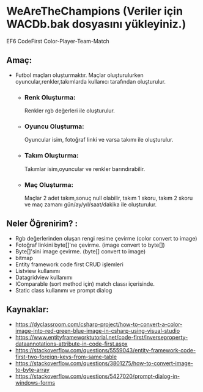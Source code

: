 # WeAreTheChampions (Veriler için WACDb.bak dosyasını yükleyiniz.)
EF6 CodeFirst Color-Player-Team-Match 
## Amaç:
- Futbol maçları oluşturmaktır. Maçlar oluşturulurken oyuncular,renkler,takımlarda kullanıcı tarafından oluşturulur. 
  + ### Renk Oluşturma:
    Renkler rgb değerleri ile oluşturulur.
  + ### Oyuncu Oluşturma:
    Oyuncular isim, fotoğraf linki ve varsa takımı ile oluşturulur.
  + ### Takım Oluşturma:
    Takımlar isim,oyuncular ve renkler barındırabilir. 
  + ### Maç Oluşturma:
    Maçlar 2 adet takım,sonuç null olabilir, takım 1 skoru, takım 2 skoru ve maç zamanı gün/ay/yıl/saat/dakika ile oluşturulur.
## Neler Öğrenirim? :
- Rgb değerlerinden oluşan rengi resime çevirme (color convert to image)
- Fotoğraf linkini byte[]'ne çevirme. (image convert to byte[])
- Byte[]'sini image çevirme. (byte[] convert to image)
- bitmap
- Entity framework code first CRUD işlemleri
- Listview kullanımı
- Datagridview kullanımı
- IComparable (sort method için) match classı içerisinde.
- Static class kullanımı ve prompt dialog
## Kaynaklar:
- https://dyclassroom.com/csharp-project/how-to-convert-a-color-image-into-red-green-blue-image-in-csharp-using-visual-studio
- https://www.entityframeworktutorial.net/code-first/inverseproperty-dataannotations-attribute-in-code-first.aspx
- https://stackoverflow.com/questions/5559043/entity-framework-code-first-two-foreign-keys-from-same-table
- https://stackoverflow.com/questions/3801275/how-to-convert-image-to-byte-array
- https://stackoverflow.com/questions/5427020/prompt-dialog-in-windows-forms
